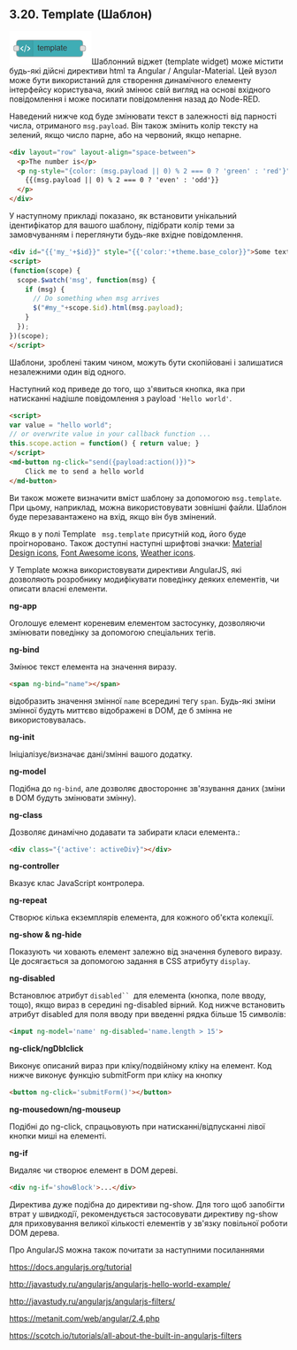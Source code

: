 ## 3.20. Template (Шаблон)

![img](media/template.png)Шаблонний віджет (template widget) може містити будь-які дійсні директиви html та Angular / Angular-Material. Цей вузол може бути використаний для створення динамічного елементу інтерфейсу користувача, який змінює свій вигляд на основі вхідного повідомлення і може посилати повідомлення назад до Node-RED. 

Наведений нижче код буде змінювати текст в залежності від парності числа, отриманого `msg.payload`. Він також змінить колір тексту на зелений, якщо число парне, або на червоний, якщо непарне.

```html
<div layout="row" layout-align="space-between">
  <p>The number is</p>
  <p ng-style="{color: (msg.payload || 0) % 2 === 0 ? 'green' : 'red'}">
    {{(msg.payload || 0) % 2 === 0 ? 'even' : 'odd'}}
  </p>
</div>
```

У наступному прикладі показано, як встановити унікальний ідентифікатор для вашого шаблону, підібрати колір теми за замовчуванням і переглянути будь-яке вхідне повідомлення.

```html
<div id="{{'my_'+$id}}" style="{{'color:'+theme.base_color}}">Some text</div>
<script>
(function(scope) {
  scope.$watch('msg', function(msg) {
    if (msg) {
      // Do something when msg arrives
      $("#my_"+scope.$id).html(msg.payload);
    }
  });
})(scope);
</script>
```

Шаблони, зроблені таким чином, можуть бути скопійовані і залишатися незалежними один від одного. 

Наступний код приведе до того, що з'явиться кнопка, яка при натисканні надішле повідомлення з payload `'Hello world'`.

```html
<script>
var value = "hello world";
// or overwrite value in your callback function ...
this.scope.action = function() { return value; }
</script>
<md-button ng-click="send({payload:action()})">
    Click me to send a hello world
</md-button>
```

Ви також можете визначити вміст шаблону за допомогою `msg.template`. При цьому, наприклад, можна використовувати зовнішні файли. Шаблон буде перезавантажено на вхід, якщо він був змінений.

Якщо в у полі Template ` msg.template` присутній код, його буде проігноровано. Також доступні наступні шрифтові значки: [Material Design icons](https://design.google.com/icons/), [Font Awesome icons](https://fontawesome.com/v4.7.0/icons/), [Weather icons](https://github.com/Paul-Reed/weather-icons-lite/blob/master/css/weather-icons-lite.css).

У Template можна використовувати директиви AngularJS, які дозволяють розробнику модифікувати поведінку деяких елементів, чи описати власні елементи. 

**ng-app**

Оголошує елемент кореневим елементом застосунку, дозволяючи змінювати поведінку за допомогою спеціальних тегів.

**ng-bind**

Змінює текст елемента на значення виразу.

```html
<span ng-bind="name"></span> 
```

відобразить значення змінної `name` всередині тегу `span`. Будь-які зміни змінної будуть миттєво відображені в DOM, де б змінна не використовувалась.

**ng-init**

Ініціалізує/визначає дані/змінні вашого додатку. 

**ng-model**

Подібна до `ng-bind`, але дозволяє двостороннє зв'язування даних (зміни в DOM будуть змінювати змінну).

**ng-class**

Дозволяє динамічно додавати та забирати класи елемента.: 

```html
<div class="{'active': activeDiv}"></div>
```

**ng-controller**

Вказує клас JavaScript контролера.

**ng-repeat**

Створює кілька екземплярів елемента, для кожного об'єкта колекції.

**ng-show & ng-hide**

Показують чи ховають елемент залежно від значення булевого виразу. Це досягається за допомогою задання в CSS атрибуту `display`.

**ng-disabled** 

Встановлює атрибут `disabled`` `для елемента (кнопка, поле вводу, тощо), якщо вираз в середині ng-disabled вірний. Код нижче встановить атрибут disabled для поля вводу при введенні рядка більше 15 символів:

```html
<input ng-model='name' ng-disabled='name.length > 15'> 
```

**ng-click/ngDblclick** 

Виконує описаний вираз при кліку/подвійному кліку на елемент. Код нижче виконує функцію submitForm при кліку на кнопку

```html
<button ng-click='submitForm()'></button> 
```

**ng-mousedown/ng-mouseup** 

Подібні до ng-click, спрацьовують при натисканні/відпусканні лівої кнопки миші на елементі. 

**ng-if** 

Видаляє чи створює елемент в DOM дереві. 

```html
<div ng-if='showBlock'>...</div> 
```

Директива дуже подібна до директиви ng-show. Для того щоб запобігти втрат у швидкодії, рекомендується застосовувати директиву ng-show для приховування великої кількості елементів у зв'язку повільної роботи DOM дерева. 

Про AngularJS можна також почитати за наступними посиланнями 

https://docs.angularjs.org/tutorial 

http://javastudy.ru/angularjs/angularjs-hello-world-example/ 

http://javastudy.ru/angularjs/angularjs-filters/ 

https://metanit.com/web/angular/2.4.php 

https://scotch.io/tutorials/all-about-the-built-in-angularjs-filters 